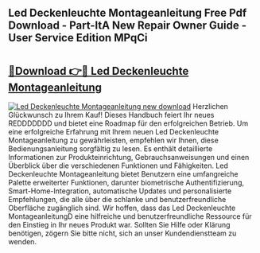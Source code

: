 ## Led Deckenleuchte Montageanleitung Free Pdf Download - Part-ItA New Repair Owner Guide - User Service Edition MPqCi

# <h2><a href="http://df82e4.blite.top/?on=Led+Deckenleuchte+Montageanleitung">🔗Download 👉🔴 Led Deckenleuchte Montageanleitung</a></h2>

[![Led Deckenleuchte Montageanleitung new download](https://i.imgur.com/lujVjoI.png)](http://df82e4.blite.top/?on=Led+Deckenleuchte+Montageanleitung)
Herzlichen Glückwunsch zu Ihrem Kauf! Dieses Handbuch feiert Ihr neues REDDDDDDD und bietet eine Roadmap für den erfolgreichen Betrieb. Um eine erfolgreiche Erfahrung mit Ihrem neuen Led Deckenleuchte Montageanleitung zu gewährleisten, empfehlen wir Ihnen, diese Bedienungsanleitung sorgfältig zu lesen. Es enthält detaillierte Informationen zur Produkteinrichtung, Gebrauchsanweisungen und einen Überblick über die verschiedenen Funktionen und Fähigkeiten. Led Deckenleuchte Montageanleitung bietet Benutzern eine umfangreiche Palette erweiterter Funktionen, darunter biometrische Authentifizierung, Smart-Home-Integration, automatische Updates und personalisierte Empfehlungen, die alle über die schlanke und benutzerfreundliche Oberfläche zugänglich sind. Wir hoffen, dass das Led Deckenleuchte MontageanleitungD eine hilfreiche und benutzerfreundliche Ressource für den Einstieg in Ihr neues Produkt war. Sollten Sie Hilfe oder Klärung benötigen, zögern Sie bitte nicht, sich an unser Kundendienstteam zu wenden.
